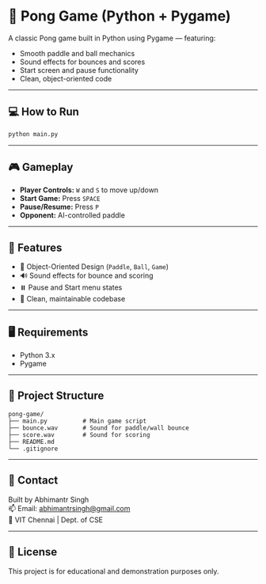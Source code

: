 # 🏓 Pong Game (Python + Pygame)

A classic Pong game built in Python using Pygame — featuring:
- Smooth paddle and ball mechanics
- Sound effects for bounces and scores
- Start screen and pause functionality
- Clean, object-oriented code

---

## 💻 How to Run

```bash
python main.py
```

---

## 🎮 Gameplay

- **Player Controls:** `W` and `S` to move up/down
- **Start Game:** Press `SPACE`
- **Pause/Resume:** Press `P`
- **Opponent:** AI-controlled paddle

---

## 🧠 Features

- 🎯 Object-Oriented Design (`Paddle`, `Ball`, `Game`)
- 🔊 Sound effects for bounce and scoring
- ⏸️ Pause and Start menu states
- 🧼 Clean, maintainable codebase

---

## 🖥️ Requirements

- Python 3.x
- Pygame

---

## 📂 Project Structure

```
pong-game/
├── main.py          # Main game script
├── bounce.wav       # Sound for paddle/wall bounce
├── score.wav        # Sound for scoring
├── README.md
└── .gitignore
```

---

## 📧 Contact

Built by Abhimantr Singh  
📫 Email: abhimantrsingh@gmail.com  
🏫 VIT Chennai | Dept. of CSE

---

## 📄 License

This project is for educational and demonstration purposes only.
